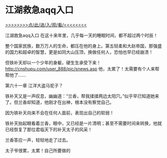 # 江湖救急aqq入口

<a href="https://8h9e.vip/">>>>>>>>>点/此/进/入/观/看/<<<<<<<<</a>

江湖救急aqq入口
在这十来年里，几乎每一天的睡眠时间，都不超过两个时辰！

整个国家民族，数万万人的生命，都压在他的身上。第五轻柔和大赵帝国，那强盛的国力和超卓的智慧，更是如同大山压顶，换做任何人，恐怕也早已经崩溃！

但铁补天却以一个少年的身躯，硬生生承受下来！
http://cnshupu.com/user_888/pic/snews.asp
他，太累了！太需要有个人来帮帮他了……

第六十一章 江洋大盗马驼子？

铁补天又是一声叹息，幽幽道：“兰香，帮我揉揉两边太阳穴。”似乎早已知道她来了。但兰香却知道，他刚才在出神，根本没有察觉自己。

因为铁补天向来不会在任何人面前，表现出自己的软弱！

铁补天抬起眼看着兰香，眼中，又已经是一片清明；甚至不需要时间来转换，他就已经恢复了那位君临天下的补天太子的风采！

兰香答应一声，轻轻地走了过去。

太子爷很累，太累！自己所要做的
